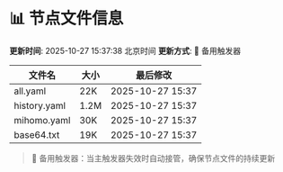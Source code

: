 # 📊 节点文件信息

**更新时间**: 2025-10-27 15:37:38 北京时间
**更新方式**: 🔄 备用触发器

| 文件名 | 大小 | 最后修改 |
|--------|------|----------|
| all.yaml | 22K | 2025-10-27 15:37 |
| history.yaml | 1.2M | 2025-10-27 15:37 |
| mihomo.yaml | 30K | 2025-10-27 15:37 |
| base64.txt | 19K | 2025-10-27 15:37 |

> 🔄 备用触发器：当主触发器失效时自动接管，确保节点文件的持续更新

